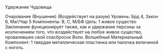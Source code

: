 
Удержание Чудовища

Очарование (Внушение) (Воздействует
на разум)
Уровень: Брд 4, Закон 6, Маг/Чар 5
Компоненты: В, С, М/БФ
Цель: 1 живое существо
Заклинание функционирует также, как
и удержание персоны за исключением
того, что воздействует на любое живое
существо, провалившее свой спасбросок Воли.
Волшебный Материальный Компонент: 1 твердая металлическая пластинка или палочка величиной с ноготь.